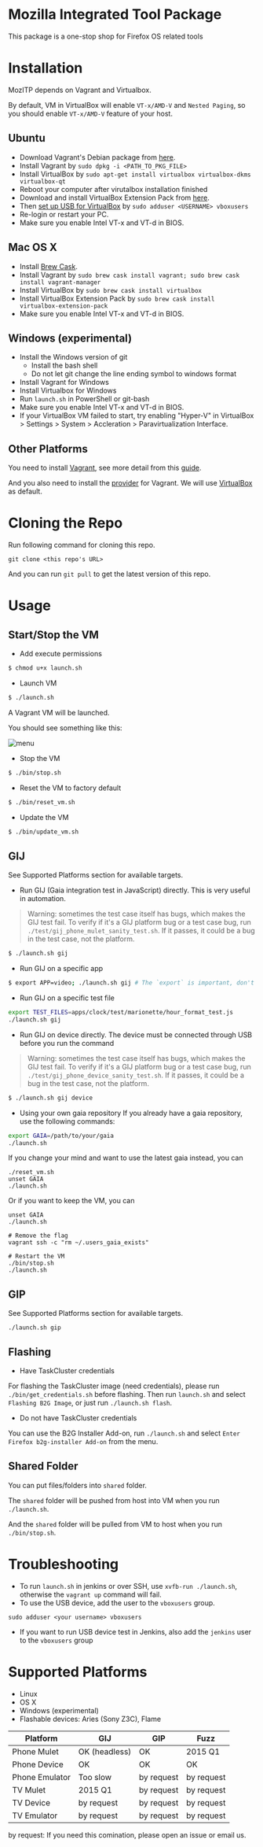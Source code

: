 Mozilla Integrated Tool Package
===============================

This package is a one-stop shop for Firefox OS related tools

# Installation 
MozITP depends on Vagrant and Virtualbox.

By default, VM in VirtualBox will enable `VT-x/AMD-V` and `Nested Paging`, so you should enable `VT-x/AMD-V` feature of your host.

## Ubuntu

* Download Vagrant's Debian package from [here](https://www.vagrantup.com/downloads.html).
* Install Vagrant by `sudo dpkg -i <PATH_TO_PKG_FILE>`
* Install VirtualBox by `sudo apt-get install virtualbox virtualbox-dkms virtualbox-qt`
* Reboot your computer after virutalbox installation finished
* Download and install VirtualBox Extension Pack from [here](https://www.virtualbox.org/wiki/Downloads).
* Then [set up USB for VirtualBox](https://help.ubuntu.com/community/VirtualBox/USB) by `sudo adduser <USERNAME> vboxusers`
* Re-login or restart your PC.
* Make sure you enable Intel VT-x and VT-d in BIOS.

## Mac OS X

* Install [Brew Cask](http://caskroom.io/).
* Install Vagrant by `sudo brew cask install vagrant; sudo brew cask install vagrant-manager`
* Install VirtualBox by `sudo brew cask install virtualbox`
* Install VirtualBox Extension Pack by `sudo brew cask install virtualbox-extension-pack`
* Make sure you enable Intel VT-x and VT-d in BIOS.

## Windows (experimental) 
* Install the Windows version of git
   * Install the bash shell
   * Do not let git change the line ending symbol to windows format
* Install Vagrant for Windows
* Install Virtualbox for Windows
* Run `launch.sh` in PowerShell or git-bash
* Make sure you enable Intel VT-x and VT-d in BIOS.
* If your VirtualBox VM failed to start, try enabling "Hyper-V" in VirtualBox > Settings > System > Accleration > Paravirtualization Interface.

## Other Platforms
You need to install [Vagrant](https://docs.vagrantup.com/v2/installation/index.html), see more detail from this [guide](https://docs.vagrantup.com/v2/installation/index.html).

And you also need to install the [provider](https://docs.vagrantup.com/v2/providers/index.html) for Vagrant. We will use [VirtualBox](http://www.virtualbox.org/) as default.


# Cloning the Repo
Run following command for cloning this repo.
```
git clone <this repo's URL>
```

And you can run `git pull` to get the latest version of this repo.


# Usage
## Start/Stop the VM
* Add execute permissions

```bash
$ chmod u+x launch.sh
```

* Launch VM

```bash
$ ./launch.sh
```

A Vagrant VM will be launched.

You should see something like this:

![menu](https://raw.githubusercontent.com/Mozilla-TWQA/MozITP/master/menu.png)

* Stop the VM

```bash
$ ./bin/stop.sh
```

* Reset the VM to factory default

```bash
$ ./bin/reset_vm.sh
```

* Update the VM

```bash
$ ./bin/update_vm.sh
```


## GIJ
See Supported Platforms section for available targets.

* Run GIJ (Gaia integration test in JavaScript) directly. This is very useful in automation.

> Warning: sometimes the test case itself has bugs, which makes the GIJ test fail. To verify if it's a GIJ platform bug or a test case bug, run `./test/gij_phone_mulet_sanity_test.sh`. If it passes, it could be a bug in the test case, not the platform.

```bash
$ ./launch.sh gij
```

* Run GIJ on a specific app 

```bash
$ export APP=video; ./launch.sh gij # The `export` is important, don't miss it
```

* Run GIJ on a specific test file

```bash
export TEST_FILES=apps/clock/test/marionette/hour_format_test.js 
./launch.sh gij
```

* Run GIJ on device directly. The device must be connected through USB before you run the command

> Warning: sometimes the test case itself has bugs, which makes the GIJ test fail. To verify if it's a GIJ platform bug or a test case bug, run `./test/gij_phone_device_sanity_test.sh`. If it passes, it could be a bug in the test case, not the platform.

```bash
$ ./launch.sh gij device
```

* Using your own gaia repository
If you already have a gaia repository, use the following commands:

```bash
export GAIA=/path/to/your/gaia
./launch.sh
```

If you change your mind and want to use the latest gaia instead, you can 
```
./reset_vm.sh
unset GAIA
./launch.sh
```

Or if you want to keep the VM, you can
```
unset GAIA
./launch.sh

# Remove the flag
vagrant ssh -c "rm ~/.users_gaia_exists"

# Restart the VM
./bin/stop.sh
./launch.sh
```

## GIP
See Supported Platforms section for available targets.

```
./launch.sh gip 
```

## Flashing
* Have TaskCluster credentials

For flashing the TaskCluster image (need credentials), please run `./bin/get_credentials.sh` before flashing.
Then run `launch.sh` and select `Flashing B2G Image`, or just run `./launch.sh flash`.

* Do not have TaskCluster credentials

You can use the B2G Installer Add-on, run `./launch.sh` and select `Enter Firefox b2g-installer Add-on` from the menu.


## Shared Folder

You can put files/folders into `shared` folder.

The `shared` folder will be pushed from host into VM when you run `./launch.sh`.

And the `shared` folder will be pulled from VM to host when you run `./bin/stop.sh`.


# Troubleshooting
* To run `launch.sh` in jenkins or over SSH, use `xvfb-run ./launch.sh`, otherwise the `vagrant up` command will fail.
* To use the USB device, add the user to the `vboxusers` group. 

```
sudo adduser <your username> vboxusers
```
* If you want to run USB device test in Jenkins, also add the `jenkins` user to the `vboxusers` group

# Supported Platforms
* Linux
* OS X
* Windows (experimental)
* Flashable devices: Aries (Sony Z3C), Flame

| Platform       | GIJ          |  GIP  | Fuzz    | 
|----------------|--------------|-------|---------|
| Phone Mulet    | OK (headless)| OK    | 2015 Q1 |
| Phone Device   | OK           | OK    | OK      |
| Phone Emulator | Too slow     | by request | by request | 
| TV Mulet       | 2015 Q1      | by request | by request |
| TV Device      | by request   | by request | by request |
| TV Emulator    | by request   | by request | by request |

by request: If you need this comination, please open an issue or email us.


